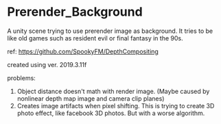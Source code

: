 # Prerender_Background
A unity scene trying to use prerender image as background. It tries to be like old games such as resident evil or final fantasy in the 90s.

ref:
https://github.com/SpookyFM/DepthCompositing

created using ver. 2019.3.11f

problems:

1. Object distance doesn't math with render image. (Maybe caused by nonlinear depth map image and camera clip planes)
2. Creates image artifacts when pixel shifting. This is trying to create 3D photo effect, like facebook 3D photos. But with a worse algorithm.
